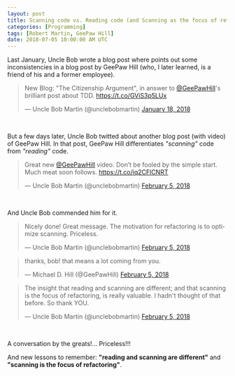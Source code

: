 ```yaml
---
layout: post
title: Scanning code vs. Reading code (and Scanning as the focus of refactoring)
categories: [Programming]
tags: [Robert Martin, GeePaw Hill]
date: 2018-07-05 10:00:00 AM UTC
---
```


<!-- July 5, 2018 06:00:00 PM Philippine Time -->


Last January, Uncle Bob wrote a blog post where points out some inconsistencies in a blog post by GeePaw Hill (who, I later learned, is a friend of his and a former employee).


<blockquote class="twitter-tweet" data-lang="en"><p lang="en" dir="ltr">New Blog: &quot;The Citizenship Argument&quot;, in answer to <a href="https://twitter.com/GeePawHill?ref_src=twsrc%5Etfw">@GeePawHill</a>&#39;s brilliant post about TDD.  <a href="https://t.co/GViS3p5LUx">https://t.co/GViS3p5LUx</a></p>&mdash; Uncle Bob Martin (@unclebobmartin) <a href="https://twitter.com/unclebobmartin/status/954029987727925248?ref_src=twsrc%5Etfw">January 18, 2018</a></blockquote>
<script async src="https://platform.twitter.com/widgets.js" charset="utf-8"></script>


<!--more-->

<br />

But a few days later, Uncle Bob twitted about another blog post (with video) of GeePaw Hill. In that post, GeePaw Hill differentiates _"scanning"_ code from _"reading"_ code.

<blockquote class="twitter-tweet" data-lang="en"><p lang="en" dir="ltr">Great new <a href="https://twitter.com/GeePawHill?ref_src=twsrc%5Etfw">@GeePawHill</a> video. Don’t be fooled by the simple start. Much meat soon follows. <a href="https://t.co/iq2CFlCNRT">https://t.co/iq2CFlCNRT</a></p>&mdash; Uncle Bob Martin (@unclebobmartin) <a href="https://twitter.com/unclebobmartin/status/960421063833333771?ref_src=twsrc%5Etfw">February 5, 2018</a></blockquote>
<script async src="https://platform.twitter.com/widgets.js" charset="utf-8"></script>

<br />


And Uncle Bob commended him for it.

<blockquote class="twitter-tweet" data-lang="en"><p lang="en" dir="ltr">Nicely done!  Great message. The motivation for refactoring is to optimize scanning. Priceless.</p>&mdash; Uncle Bob Martin (@unclebobmartin) <a href="https://twitter.com/unclebobmartin/status/960420626744971264?ref_src=twsrc%5Etfw">February 5, 2018</a></blockquote>
<script async src="https://platform.twitter.com/widgets.js" charset="utf-8"></script>



<blockquote class="twitter-tweet" data-conversation="none" data-lang="en"><p lang="en" dir="ltr">thanks, bob! that means a lot coming from you.</p>&mdash; Michael D. Hill (@GeePawHill) <a href="https://twitter.com/GeePawHill/status/960485068325228544?ref_src=twsrc%5Etfw">February 5, 2018</a></blockquote>
<script async src="https://platform.twitter.com/widgets.js" charset="utf-8"></script>



<blockquote class="twitter-tweet" data-conversation="none" data-lang="en"><p lang="en" dir="ltr">The insight that reading and scanning are different; and that scanning is the focus of refactoring, is really valuable.  I hadn&#39;t thought of that before.  So thank YOU.</p>&mdash; Uncle Bob Martin (@unclebobmartin) <a href="https://twitter.com/unclebobmartin/status/960493764480524289?ref_src=twsrc%5Etfw">February 5, 2018</a></blockquote>
<script async src="https://platform.twitter.com/widgets.js" charset="utf-8"></script>

<br />

A conversation by the greats!... Priceless!!!

And new lessons to remember: **"reading and scanning are different"** and **"scanning is the focus of refactoring"**.
